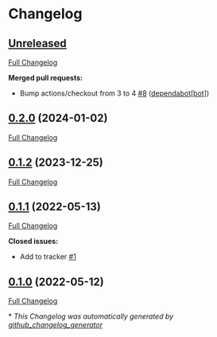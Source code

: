# Changelog

## [Unreleased](https://github.com/buluma/ansible-role-irslackd/tree/HEAD)

[Full Changelog](https://github.com/buluma/ansible-role-irslackd/compare/0.2.0...HEAD)

**Merged pull requests:**

- Bump actions/checkout from 3 to 4 [\#8](https://github.com/buluma/ansible-role-irslackd/pull/8) ([dependabot[bot]](https://github.com/apps/dependabot))

## [0.2.0](https://github.com/buluma/ansible-role-irslackd/tree/0.2.0) (2024-01-02)

[Full Changelog](https://github.com/buluma/ansible-role-irslackd/compare/0.1.2...0.2.0)

## [0.1.2](https://github.com/buluma/ansible-role-irslackd/tree/0.1.2) (2023-12-25)

[Full Changelog](https://github.com/buluma/ansible-role-irslackd/compare/0.1.1...0.1.2)

## [0.1.1](https://github.com/buluma/ansible-role-irslackd/tree/0.1.1) (2022-05-13)

[Full Changelog](https://github.com/buluma/ansible-role-irslackd/compare/0.1.0...0.1.1)

**Closed issues:**

- Add to tracker [\#1](https://github.com/buluma/ansible-role-irslackd/issues/1)

## [0.1.0](https://github.com/buluma/ansible-role-irslackd/tree/0.1.0) (2022-05-12)

[Full Changelog](https://github.com/buluma/ansible-role-irslackd/compare/45306331a74009c10eb8a4a3e54aa74556e2826b...0.1.0)



\* *This Changelog was automatically generated by [github_changelog_generator](https://github.com/github-changelog-generator/github-changelog-generator)*
